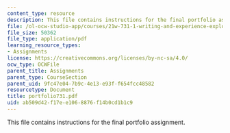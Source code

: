 ```yaml
---
content_type: resource
description: This file contains instructions for the final portfolio assignment.
file: /ol-ocw-studio-app/courses/21w-731-1-writing-and-experience-exploring-self-in-society-spring-2004/ab509d42f17ee1068876f14b0cd1b1c9_portfolio731.pdf
file_size: 50362
file_type: application/pdf
learning_resource_types:
- Assignments
license: https://creativecommons.org/licenses/by-nc-sa/4.0/
ocw_type: OCWFile
parent_title: Assignments
parent_type: CourseSection
parent_uid: 9fc47e04-7b9c-4e13-e93f-f654fcc48582
resourcetype: Document
title: portfolio731.pdf
uid: ab509d42-f17e-e106-8876-f14b0cd1b1c9
---
```

This file contains instructions for the final portfolio assignment.